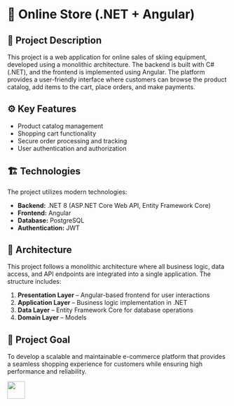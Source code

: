 # 🛒 Online Store (.NET + Angular)

## 📌 Project Description
This project is a web application for online sales of skiing equipment, developed using a monolithic architecture. The backend is built with C# (.NET), and the frontend is implemented using Angular. The platform provides a user-friendly interface where customers can browse the product catalog, add items to the cart, place orders, and make payments.

## ⚙️ Key Features
- Product catalog management
- Shopping cart functionality
- Secure order processing and tracking
- User authentication and authorization

## 🏗️ Technologies
The project utilizes modern technologies:
- **Backend:** .NET 8 (ASP.NET Core Web API, Entity Framework Core)
- **Frontend:** Angular
- **Database:** PostgreSQL
- **Authentication:** JWT

## 📂 Architecture
This project follows a monolithic architecture where all business logic, data access, and API endpoints are integrated into a single application. The structure includes:
1. **Presentation Layer** – Angular-based frontend for user interactions
2. **Application Layer** – Business logic implementation in .NET
3. **Data Layer** – Entity Framework Core for database operations
4. **Domain Layer** – Models

## 🎯 Project Goal
To develop a scalable and maintainable e-commerce platform that provides a seamless shopping experience for customers while ensuring high performance and reliability.

<img src="https://ibb.co/LWZHShX" height="40px" length="100px"/>
